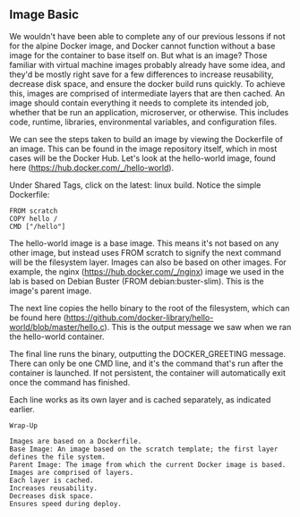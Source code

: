 ## Image Basic

We wouldn't have been able to complete any of our previous lessons if not for the alpine Docker image, and Docker cannot function without a base image for the container to base itself on. But what is an image? Those familiar with virtual machine images probably already have some idea, and they'd be mostly right save for a few differences to increase reusability, decrease disk space, and ensure the docker build runs quickly. To achieve this, images are comprised of intermediate layers that are then cached. An image should contain everything it needs to complete its intended job, whether that be run an application, microserver, or otherwise. This includes code, runtime, libraries, environmental variables, and configuration files.

We can see the steps taken to build an image by viewing the Dockerfile of an image. This can be found in the image repository itself, which in most cases will be the Docker Hub. Let's look at the hello-world image, found here (https://hub.docker.com/_/hello-world).

Under Shared Tags, click on the latest: linux build. Notice the simple Dockerfile:
```
FROM scratch
COPY hello /
CMD ["/hello"]
```
The hello-world image is a base image. This means it's not based on any other image, but instead uses FROM scratch to signify the next command will be the filesystem layer. Images can also be based on other images. For example, the nginx (https://hub.docker.com/_/nginx) image we used in the lab is based on Debian Buster (FROM debian:buster-slim). This is the image's parent image.

The next line copies the hello binary to the root of the filesystem, which can be found here (https://github.com/docker-library/hello-world/blob/master/hello.c). This is the output message we saw when we ran the hello-world container.

The final line runs the binary, outputting the DOCKER_GREETING message. There can only be one CMD line, and it's the command that's run after the container is launched. If not persistent, the container will automatically exit once the command has finished.


Each line works as its own layer and is cached separately, as indicated earlier.

`Wrap-Up`
```
Images are based on a Dockerfile.
Base Image: An image based on the scratch template; the first layer defines the file system.
Parent Image: The image from which the current Docker image is based.
Images are comprised of layers.
Each layer is cached.
Increases reusability.
Decreases disk space.
Ensures speed during deploy.
```
